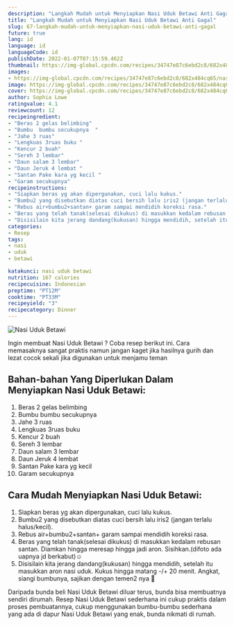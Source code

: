 ```yaml
---
description: "Langkah Mudah untuk Menyiapkan Nasi Uduk Betawi Anti Gagal"
title: "Langkah Mudah untuk Menyiapkan Nasi Uduk Betawi Anti Gagal"
slug: 67-langkah-mudah-untuk-menyiapkan-nasi-uduk-betawi-anti-gagal
future: true
lang: id
language: id
languageCode: id
publishDate: 2022-01-07T07:15:59.462Z 
thumbnail: https://img-global.cpcdn.com/recipes/34747e87c6ebd2c8/682x484cq65/nasi-uduk-betawi-foto-resep-utama.webp
images:
- https://img-global.cpcdn.com/recipes/34747e87c6ebd2c8/682x484cq65/nasi-uduk-betawi-foto-resep-utama.webp
image: https://img-global.cpcdn.com/recipes/34747e87c6ebd2c8/682x484cq65/nasi-uduk-betawi-foto-resep-utama.webp
cover: https://img-global.cpcdn.com/recipes/34747e87c6ebd2c8/682x484cq65/nasi-uduk-betawi-foto-resep-utama.webp
author: Sophia Lowe
ratingvalue: 4.1
reviewcount: 12
recipeingredient:
- "Beras 2 gelas belimbing"
- "Bumbu  bumbu secukupnya  "
- "Jahe 3 ruas"
- "Lengkuas 3ruas buku "
- "Kencur 2 buah"
- "Sereh 3 lembar"
- "Daun salam 3 lembar"
- "Daun Jeruk 4 lembat "
- "Santan Pake kara yg kecil "
- "Garam secukupnya"
recipeinstructions:
- "Siapkan beras yg akan dipergunakan, cuci lalu kukus."
- "Bumbu2 yang disebutkan diatas cuci bersih lalu iris2 (jangan terlalu halus/kecil)."
- "Rebus air+bumbu2+santan+ garam sampai mendidih koreksi rasa."
- "Beras yang telah tanak(selesai dikukus) di masukkan kedalam rebusan santan. Diamkan hingga meresap hingga jadi aron. Sisihkan.(difoto ada uapnya jd berkabut)☺"
- "Disisilain kita jerang dandang(kukusan) hingga mendidih, setelah itu masukkan aron nasi uduk. Kukus hingga matang -/+ 20 menit. Angkat, siangi bumbunya, sajikan dengan temen2 nya 🤤"
categories:
- Resep
tags:
- nasi
- uduk
- betawi

katakunci: nasi uduk betawi 
nutrition: 167 calories
recipecuisine: Indonesian
preptime: "PT12M"
cooktime: "PT33M"
recipeyield: "3"
recipecategory: Dinner
---
```



![Nasi Uduk Betawi](https://img-global.cpcdn.com/recipes/34747e87c6ebd2c8/682x484cq65/nasi-uduk-betawi-foto-resep-utama.webp)

Ingin membuat Nasi Uduk Betawi ? Coba resep berikut ini. Cara memasaknya sangat praktis namun jangan kaget jika hasilnya gurih dan lezat cocok sekali jika digunakan untuk menjamu teman

<!--inarticleads1-->

## Bahan-bahan Yang Diperlukan Dalam Menyiapkan Nasi Uduk Betawi:

1. Beras 2 gelas belimbing
1. Bumbu  bumbu secukupnya  
1. Jahe 3 ruas
1. Lengkuas 3ruas buku 
1. Kencur 2 buah
1. Sereh 3 lembar
1. Daun salam 3 lembar
1. Daun Jeruk 4 lembat 
1. Santan Pake kara yg kecil 
1. Garam secukupnya



<!--inarticleads2-->

## Cara Mudah Menyiapkan Nasi Uduk Betawi:

1. Siapkan beras yg akan dipergunakan, cuci lalu kukus.
1. Bumbu2 yang disebutkan diatas cuci bersih lalu iris2 (jangan terlalu halus/kecil).
1. Rebus air+bumbu2+santan+ garam sampai mendidih koreksi rasa.
1. Beras yang telah tanak(selesai dikukus) di masukkan kedalam rebusan santan. Diamkan hingga meresap hingga jadi aron. Sisihkan.(difoto ada uapnya jd berkabut)☺
1. Disisilain kita jerang dandang(kukusan) hingga mendidih, setelah itu masukkan aron nasi uduk. Kukus hingga matang -/+ 20 menit. Angkat, siangi bumbunya, sajikan dengan temen2 nya 🤤




Daripada bunda beli  Nasi Uduk Betawi  diluar terus, bunda  bisa membuatnya sendiri dirumah. Resep  Nasi Uduk Betawi  sederhana ini cukup praktis dalam proses pembuatannya, cukup menggunakan bumbu-bumbu sederhana yang ada di dapur  Nasi Uduk Betawi  yang enak, bunda nikmati di rumah.
